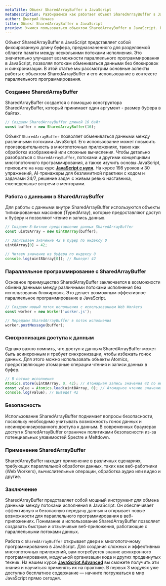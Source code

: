 ```yaml
---
metaTitle: Объект SharedArrayBuffer в JavaScript
metaDescription: Разбираемся как работает объект SharedArrayBuffer в JavaScript
author: Дмитрий Нечаев
title: Объект SharedArrayBuffer в JavaScript
preview: Учимся пользоваться объектом SharedArrayBuffer в JavaScript. Разбираем примеры использования
---
```


Объект SharedArrayBuffer в JavaScript представляет собой фиксированную длину буфера, предназначенного для разделяемой области памяти между несколькими потоками исполнения. Это значительно улучшает возможности параллельного программирования в JavaScript, позволяя потокам обмениваться данными без блокировок и синхронизации. В этой статье мы рассмотрим основные аспекты работы с объектом SharedArrayBuffer и его использование в контексте параллельного программирования.

### Создание SharedArrayBuffer

SharedArrayBuffer создается с помощью конструктора SharedArrayBuffer, который принимает один аргумент - размер буфера в байтах.

```jsx
// Создаем SharedArrayBuffer длиной 16 байт
const buffer = new SharedArrayBuffer(16);

```

Объект `SharedArrayBuffer` позволяет обмениваться данными между различными потоками JavaScript. Его использование может повысить производительность в многопоточных приложениях, таких как обработка изображений или сложные вычисления. Чтобы детально разобраться с `SharedArrayBuffer`, потоками и другими концепциями многопоточного программирования, а также изучить основы JavaScript, приходите на наш курс **[JavaScript с нуля](https://purpleschool.ru/course/javascript-basics?utm_source=knowledgebase&utm_medium=text&utm_campaign=objekt-sharedarraybuffer-v-javascript)**. На курсе 198 уроков и 30 упражнений, AI-тренажеры для безлимитной практики с кодом и задачами 24/7, решение задач с живым ревью наставника, еженедельные встречи с менторами.

### Работа с данными в SharedArrayBuffer

Для работы с данными внутри SharedArrayBuffer используются объекты типизированных массивов (TypedArray), которые предоставляют доступ к буферу и позволяют чтение и запись данных.

```jsx
// Создаем 8-битное представление данных SharedArrayBuffer
const uint8Array = new Uint8Array(buffer);

// Записываем значение 42 в буфер по индексу 0
uint8Array[0] = 42;

// Читаем значение из буфера по индексу 0
console.log(uint8Array[0]); // Выведет 42

```

### Параллельное программирование с SharedArrayBuffer

Основное преимущество SharedArrayBuffer заключается в возможности обмена данными между различными потоками исполнения без использования блокировок. Это делает возможным эффективное параллельное программирование в JavaScript.

```jsx
// Создаем новый поток исполнения с использованием Web Workers
const worker = new Worker('worker.js');

// Передаем SharedArrayBuffer в поток исполнения
worker.postMessage(buffer);

```

### Синхронизация доступа к данным

Однако важно помнить, что доступ к данным SharedArrayBuffer может быть асинхронным и требует синхронизации, чтобы избежать гонок данных. Для этого можно использовать объекты Atomics, предоставляющие атомарные операции чтения и записи данных в буфер.

```jsx
// В потоке исполнения
Atomics.store(uint8Array, 0, 42); // Атомарная запись значения 42 по индексу 0
const value = Atomics.load(uint8Array, 0); // Атомарное чтение значения из буфера
console.log(value); // Выведет 42

```

### Безопасность

Использование SharedArrayBuffer поднимает вопросы безопасности, поскольку необходимо учитывать возможность гонок данных и несинхронизированного доступа к данным. В современных браузерах доступ к SharedArrayBuffer ограничен политиками безопасности из-за потенциальных уязвимостей Spectre и Meltdown.

### Применение SharedArrayBuffer

SharedArrayBuffer находит применение в различных сценариях, требующих параллельной обработки данных, таких как веб-работники (Web Workers), вычислительные операции, обработка аудио или видео и другие.

### Заключение

SharedArrayBuffer представляет собой мощный инструмент для обмена данными между потоками исполнения в JavaScript. Он обеспечивает эффективную и безопасную передачу данных и открывает новые возможности для параллельного программирования в веб-приложениях. Понимание и использование SharedArrayBuffer позволяет создавать быстрые и отзывчивые веб-приложения, работающие с параллельными потоками данных.

Работа с `SharedArrayBuffer` открывает двери к многопоточному программированию в JavaScript. Для создания сложных и эффективных многопоточных приложений, вам потребуется знание асинхронного программирования, модульной организации кода и других продвинутых техник. На нашем курсе **[JavaScript Advanced](https://purpleschool.ru/course/javascript-advanced?utm_source=knowledgebase&utm_medium=text&utm_campaign=objekt-sharedarraybuffer-v-javascript)** вы сможете получить эти знания и научиться применять их на практике. В первых 3 модулях уже доступно бесплатное содержание — начните погружаться в мир JavaScript прямо сегодня.
